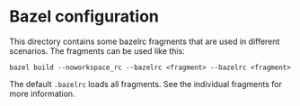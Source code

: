# Bazel configuration

This directory contains some bazelrc fragments that are used in different scenarios. The fragments
can be used like this:

```
bazel build --noworkspace_rc --bazelrc <fragment> --bazelrc <fragment>
```

The default `.bazelrc` loads all fragments. See the individual fragments for more information.
